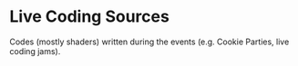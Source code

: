# Live Coding Sources

Codes (mostly shaders) written during the events (e.g. Cookie Parties, live coding jams).
